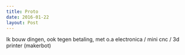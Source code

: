 ```yaml
---
title: Proto
date: 2016-01-22
layout: Post
---
```


Ik bouw dingen, ook tegen betaling, met o.a electronica / mini cnc / 3d printer (makerbot)
